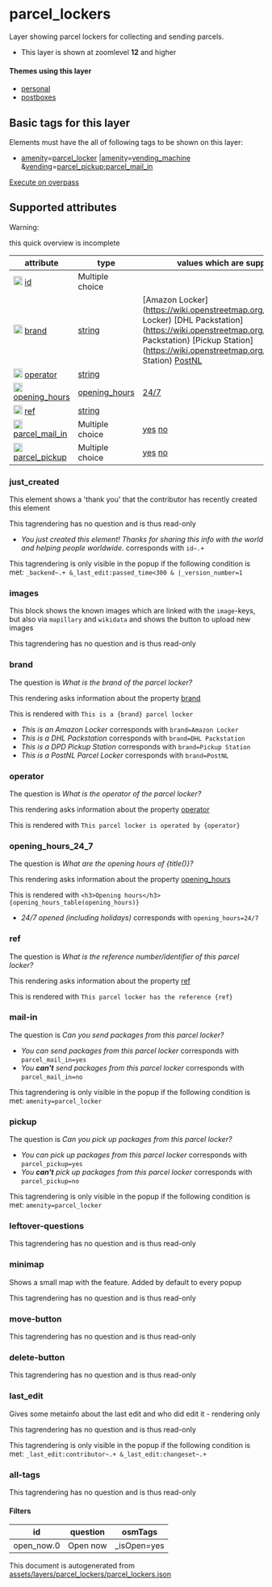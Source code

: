 [//]: # (WARNING: this file is automatically generated. Please find the sources at the bottom and edit those sources)

 parcel_lockers 
================





Layer showing parcel lockers for collecting and sending parcels.






  - This layer is shown at zoomlevel **12** and higher




#### Themes using this layer 





  - [personal](https://mapcomplete.org/personal)
  - [postboxes](https://mapcomplete.org/postboxes)




 Basic tags for this layer 
---------------------------



Elements must have the all of following tags to be shown on this layer:



  - <a href='https://wiki.openstreetmap.org/wiki/Key:amenity' target='_blank'>amenity</a>=<a href='https://wiki.openstreetmap.org/wiki/Tag:amenity%3Dparcel_locker' target='_blank'>parcel_locker</a> |<a href='https://wiki.openstreetmap.org/wiki/Key:amenity' target='_blank'>amenity</a>=<a href='https://wiki.openstreetmap.org/wiki/Tag:amenity%3Dvending_machine' target='_blank'>vending_machine</a> &<a href='https://wiki.openstreetmap.org/wiki/Key:vending' target='_blank'>vending</a>=<a href='https://wiki.openstreetmap.org/wiki/Tag:vending%3Dparcel_pickup;parcel_mail_in' target='_blank'>parcel_pickup;parcel_mail_in</a>


[Execute on overpass](http://overpass-turbo.eu/?Q=%5Bout%3Ajson%5D%5Btimeout%3A90%5D%3B%28%20%20%20%20nwr%5B%22amenity%22%3D%22parcel_locker%22%5D%28%7B%7Bbbox%7D%7D%29%3B%0A%20%20%20%20nwr%5B%22amenity%22%3D%22vending_machine%22%5D%5B%22vending%22%3D%22parcel_pickup%3Bparcel_mail_in%22%5D%28%7B%7Bbbox%7D%7D%29%3B%0A%29%3Bout%20body%3B%3E%3Bout%20skel%20qt%3B)



 Supported attributes 
----------------------



Warning: 

this quick overview is incomplete



attribute | type | values which are supported by this layer
----------- | ------ | ------------------------------------------
[<img src='https://mapcomplete.org/assets/svg/statistics.svg' height='18px'>](https://taginfo.openstreetmap.org/keys/id#values) [id](https://wiki.openstreetmap.org/wiki/Key:id) | Multiple choice | 
[<img src='https://mapcomplete.org/assets/svg/statistics.svg' height='18px'>](https://taginfo.openstreetmap.org/keys/brand#values) [brand](https://wiki.openstreetmap.org/wiki/Key:brand) | [string](../SpecialInputElements.md#string) | [Amazon Locker](https://wiki.openstreetmap.org/wiki/Tag:brand%3DAmazon Locker) [DHL Packstation](https://wiki.openstreetmap.org/wiki/Tag:brand%3DDHL Packstation) [Pickup Station](https://wiki.openstreetmap.org/wiki/Tag:brand%3DPickup Station) [PostNL](https://wiki.openstreetmap.org/wiki/Tag:brand%3DPostNL)
[<img src='https://mapcomplete.org/assets/svg/statistics.svg' height='18px'>](https://taginfo.openstreetmap.org/keys/operator#values) [operator](https://wiki.openstreetmap.org/wiki/Key:operator) | [string](../SpecialInputElements.md#string) | 
[<img src='https://mapcomplete.org/assets/svg/statistics.svg' height='18px'>](https://taginfo.openstreetmap.org/keys/opening_hours#values) [opening_hours](https://wiki.openstreetmap.org/wiki/Key:opening_hours) | [opening_hours](../SpecialInputElements.md#opening_hours) | [24/7](https://wiki.openstreetmap.org/wiki/Tag:opening_hours%3D24/7)
[<img src='https://mapcomplete.org/assets/svg/statistics.svg' height='18px'>](https://taginfo.openstreetmap.org/keys/ref#values) [ref](https://wiki.openstreetmap.org/wiki/Key:ref) | [string](../SpecialInputElements.md#string) | 
[<img src='https://mapcomplete.org/assets/svg/statistics.svg' height='18px'>](https://taginfo.openstreetmap.org/keys/parcel_mail_in#values) [parcel_mail_in](https://wiki.openstreetmap.org/wiki/Key:parcel_mail_in) | Multiple choice | [yes](https://wiki.openstreetmap.org/wiki/Tag:parcel_mail_in%3Dyes) [no](https://wiki.openstreetmap.org/wiki/Tag:parcel_mail_in%3Dno)
[<img src='https://mapcomplete.org/assets/svg/statistics.svg' height='18px'>](https://taginfo.openstreetmap.org/keys/parcel_pickup#values) [parcel_pickup](https://wiki.openstreetmap.org/wiki/Key:parcel_pickup) | Multiple choice | [yes](https://wiki.openstreetmap.org/wiki/Tag:parcel_pickup%3Dyes) [no](https://wiki.openstreetmap.org/wiki/Tag:parcel_pickup%3Dno)




### just_created 



This element shows a 'thank you' that the contributor has recently created this element

This tagrendering has no question and is thus read-only





  - *You just created this element! Thanks for sharing this info with the world and helping people worldwide.*  corresponds with  `id~.+`


This tagrendering is only visible in the popup if the following condition is met: `_backend~.+ &_last_edit:passed_time<300 & |_version_number=1`



### images 



This block shows the known images which are linked with the `image`-keys, but also via `mapillary` and `wikidata` and shows the button to upload new images

This tagrendering has no question and is thus read-only





### brand 



The question is  *What is the brand of the parcel locker?*

This rendering asks information about the property  [brand](https://wiki.openstreetmap.org/wiki/Key:brand) 

This is rendered with  `This is a {brand} parcel locker`





  - *This is an Amazon Locker*  corresponds with  `brand=Amazon Locker`
  - *This is a DHL Packstation*  corresponds with  `brand=DHL Packstation`
  - *This is a DPD Pickup Station*  corresponds with  `brand=Pickup Station`
  - *This is a PostNL Parcel Locker*  corresponds with  `brand=PostNL`




### operator 



The question is  *What is the operator of the parcel locker?*

This rendering asks information about the property  [operator](https://wiki.openstreetmap.org/wiki/Key:operator) 

This is rendered with  `This parcel locker is operated by {operator}`





### opening_hours_24_7 



The question is  *What are the opening hours of {title()}?*

This rendering asks information about the property  [opening_hours](https://wiki.openstreetmap.org/wiki/Key:opening_hours) 

This is rendered with  `<h3>Opening hours</h3>{opening_hours_table(opening_hours)}`





  - *24/7 opened (including holidays)*  corresponds with  `opening_hours=24/7`




### ref 



The question is  *What is the reference number/identifier of this parcel locker?*

This rendering asks information about the property  [ref](https://wiki.openstreetmap.org/wiki/Key:ref) 

This is rendered with  `This parcel locker has the reference {ref}`





### mail-in 



The question is  *Can you send packages from this parcel locker?*





  - *You can send packages from this parcel locker*  corresponds with  `parcel_mail_in=yes`
  - *You <b>can't</b> send packages from this parcel locker*  corresponds with  `parcel_mail_in=no`


This tagrendering is only visible in the popup if the following condition is met: `amenity=parcel_locker`



### pickup 



The question is  *Can you pick up packages from this parcel locker?*





  - *You can pick up packages from this parcel locker*  corresponds with  `parcel_pickup=yes`
  - *You <b>can't</b> pick up packages from this parcel locker*  corresponds with  `parcel_pickup=no`


This tagrendering is only visible in the popup if the following condition is met: `amenity=parcel_locker`



### leftover-questions 



This tagrendering has no question and is thus read-only





### minimap 



Shows a small map with the feature. Added by default to every popup

This tagrendering has no question and is thus read-only





### move-button 



This tagrendering has no question and is thus read-only





### delete-button 



This tagrendering has no question and is thus read-only





### last_edit 



Gives some metainfo about the last edit and who did edit it - rendering only

This tagrendering has no question and is thus read-only



This tagrendering is only visible in the popup if the following condition is met: `_last_edit:contributor~.+ &_last_edit:changeset~.+`



### all-tags 



This tagrendering has no question and is thus read-only





#### Filters 





id | question | osmTags
---- | ---------- | ---------
open_now.0 | Open now | _isOpen=yes
 

This document is autogenerated from [assets/layers/parcel_lockers/parcel_lockers.json](https://github.com/pietervdvn/MapComplete/blob/develop/assets/layers/parcel_lockers/parcel_lockers.json)
